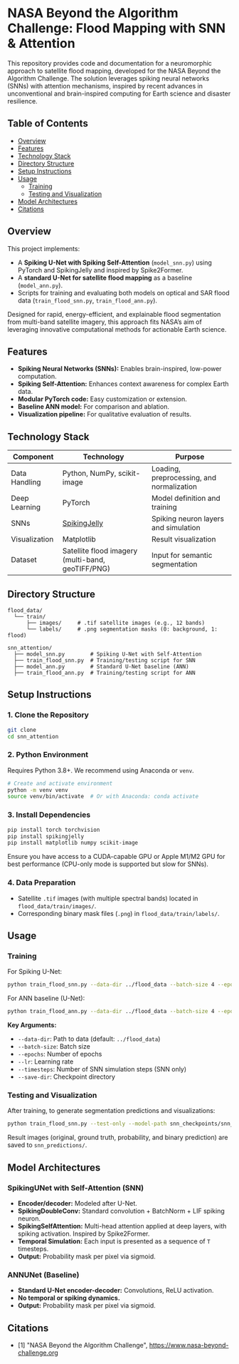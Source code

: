 # NASA Beyond the Algorithm Challenge: Flood Mapping with SNN & Attention

This repository provides code and documentation for a neuromorphic approach to satellite flood mapping, developed for the NASA Beyond the Algorithm Challenge. The solution leverages spiking neural networks (SNNs) with attention mechanisms, inspired by recent advances in unconventional and brain-inspired computing for Earth science and disaster resilience.

## Table of Contents

- [Overview](#overview)
- [Features](#features)
- [Technology Stack](#technology-stack)
- [Directory Structure](#directory-structure)
- [Setup Instructions](#setup-instructions)
- [Usage](#usage)
  - [Training](#training)
  - [Testing and Visualization](#testing-and-visualization)
- [Model Architectures](#model-architectures)
- [Citations](#citations)

## Overview

This project implements:
- A **Spiking U-Net with Spiking Self-Attention** (`model_snn.py`) using PyTorch and SpikingJelly and inspired by Spike2Former.
- A **standard U-Net for satellite flood mapping** as a baseline (`model_ann.py`).
- Scripts for training and evaluating both models on optical and SAR flood data (`train_flood_snn.py`, `train_flood_ann.py`).

Designed for rapid, energy-efficient, and explainable flood segmentation from multi-band satellite imagery, this approach fits NASA’s aim of leveraging innovative computational methods for actionable Earth science.

## Features

- **Spiking Neural Networks (SNNs):** Enables brain-inspired, low-power computation.
- **Spiking Self-Attention:** Enhances context awareness for complex Earth data.
- **Modular PyTorch code:** Easy customization or extension.
- **Baseline ANN model:** For comparison and ablation.
- **Visualization pipeline:** For qualitative evaluation of results.

## Technology Stack

| Component      | Technology                | Purpose                                      |
|----------------|--------------------------|----------------------------------------------|
| Data Handling  | Python, NumPy, scikit-image | Loading, preprocessing, and normalization     |
| Deep Learning  | PyTorch                   | Model definition and training                |
| SNNs           | [SpikingJelly](https://github.com/fuzhenn/spikingjelly) | Spiking neuron layers and simulation         |
| Visualization  | Matplotlib                | Result visualization                         |
| Dataset        | Satellite flood imagery (multi-band, geoTIFF/PNG) | Input for semantic segmentation              |

## Directory Structure

```plain
flood_data/
  └── train/
      ├── images/     # .tif satellite images (e.g., 12 bands)
      └── labels/     # .png segmentation masks (0: background, 1: flood)

snn_attention/
  ├── model_snn.py        # Spiking U-Net with Self-Attention
  ├── train_flood_snn.py  # Training/testing script for SNN
  ├── model_ann.py        # Standard U-Net baseline (ANN)
  ├── train_flood_ann.py  # Training/testing script for ANN
```

## Setup Instructions

### 1. Clone the Repository

```bash
git clone 
cd snn_attention
```

### 2. Python Environment

Requires Python 3.8+. We recommend using Anaconda or `venv`.

```bash
# Create and activate environment
python -m venv venv
source venv/bin/activate  # Or with Anaconda: conda activate 
```

### 3. Install Dependencies

```bash
pip install torch torchvision
pip install spikingjelly
pip install matplotlib numpy scikit-image
```

Ensure you have access to a CUDA-capable GPU or Apple M1/M2 GPU for best performance (CPU-only mode is supported but slow for SNNs).

### 4. Data Preparation

- Satellite `.tif` images (with multiple spectral bands) located in `flood_data/train/images/`.
- Corresponding binary mask files (`.png`) in `flood_data/train/labels/`.

## Usage

### Training

For Spiking U-Net:

```bash
python train_flood_snn.py --data-dir ../flood_data --batch-size 4 --epochs 50 --lr 1e-4 --timesteps 4 --save-dir snn_checkpoints
```

For ANN baseline (U-Net):

```bash
python train_flood_ann.py --data-dir ../flood_data --batch-size 4 --epochs 50 --lr 1e-4 --save-dir ann_checkpoints
```

**Key Arguments:**
- `--data-dir`: Path to data (default: `../flood_data`)
- `--batch-size`: Batch size
- `--epochs`: Number of epochs
- `--lr`: Learning rate
- `--timesteps`: Number of SNN simulation steps (SNN only)
- `--save-dir`: Checkpoint directory

### Testing and Visualization

After training, to generate segmentation predictions and visualizations:

```bash
python train_flood_snn.py --test-only --model-path snn_checkpoints/snn_unet_best.pth --output-dir snn_predictions --num-visualizations 10
```

Result images (original, ground truth, probability, and binary prediction) are saved to `snn_predictions/`.

## Model Architectures

### SpikingUNet with Self-Attention (SNN)

- **Encoder/decoder:** Modeled after U-Net.
- **SpikingDoubleConv:** Standard convolution + BatchNorm + LIF spiking neuron.
- **SpikingSelfAttention:** Multi-head attention applied at deep layers, with spiking activation. Inspired by Spike2Former.
- **Temporal Simulation:** Each input is presented as a sequence of `T` timesteps.
- **Output:** Probability mask per pixel via sigmoid.

### ANNUNet (Baseline)

- **Standard U-Net encoder-decoder:** Convolutions, ReLU activation.
- **No temporal or spiking dynamics.**
- **Output:** Probability mask per pixel via sigmoid.

## Citations

- [1] "NASA Beyond the Algorithm Challenge", https://www.nasa-beyond-challenge.org
